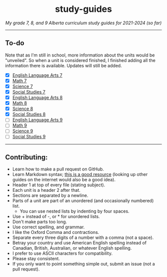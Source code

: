 <div align=center>

# study-guides

*My grade 7, 8, and 9 Alberta curriculum study guides for 2021-2024 (so far)*

</div>

---

## To-do

Note that as I'm still in school, more information about the units would be "unveiled". So when a unit is considered finished, I finished adding all the information there is available. Updates will still be added.

+ [x] [English Language Arts 7](grade-7/english.md)
+ [x] [Math 7](grade-7/math.md)
+ [x] [Science 7](grade-7/science.md)
+ [x] [Social Studies 7](grade-7/social.md)
+ [x] [English Language Arts 8](grade-8/english.md)
+ [x] [Math 8](grade-8/math.md)
+ [x] [Science 8](grade-8/science.md)
+ [x] [Social Studies 8](grade-8/social.md)
+ [ ] [English Language Arts 9](grade-9/english.md)
+ [ ] [Math 9](grade-9/math.md)
+ [ ] [Science 9](grade-9/science.md)
+ [ ] [Social Studies 9](grade-9/social.md)

---

## Contributing:

+ Learn how to make a pull request on GitHub.
+ Learn Markdown syntax; [this is a good resource](https://learnxinyminutes.com/docs/markdown/) (looking up other guides on the internet would also be a good idea).
+ Header 1 at top of every file (stating subject).
+ Each unit is a header 2 after that.
+ Sections are separated by a newline.
+ Parts of a unit are part of an unordered (and occasionally numbered) list.
    + You can use nested lists by indenting by four spaces.
+ Use + instead of -, or * for unordered lists.
+ Don't make parts too long.
+ Use correct spelling, and grammar.
+ I like the Oxford Comma and contractions.
+ Separate every three digits of a number with a comma (not a space).
+ Betray your country and use American English spelling instead of Canadian, British, Australian, or whatever English spelling.
+ I prefer to use ASCII characters for compatibility.
+ Please stay consistent.
+ If you only want to point something simple out, submit an issue (not a pull request).
